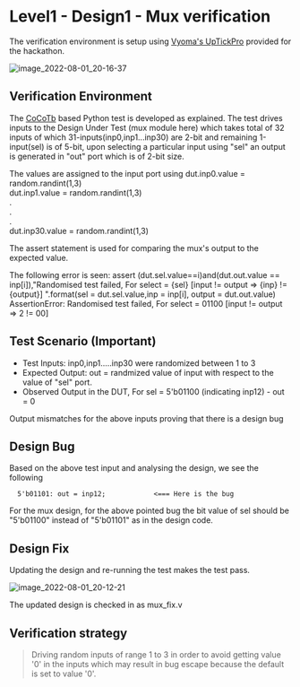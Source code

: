 # Level1 - Design1 - Mux verification

The verification environment is setup using [Vyoma's UpTickPro](https://vyomasystems.com) provided for the hackathon.

![image_2022-08-01_20-16-37](https://user-images.githubusercontent.com/72139504/182176408-d5690493-521a-45b5-a84c-e0e5c02149e4.png)

## Verification Environment

The [CoCoTb](https://www.cocotb.org/) based Python test is developed as explained. The test drives inputs to the Design Under Test (mux module here) which takes total of 32 inputs of which 31-inputs(inp0,inp1...inp30) are 2-bit and remaining 1-input(sel) is of 5-bit, upon selecting
a particular input using "sel" an output is generated in "out" port which is of 2-bit size.

The values are assigned to the input port using 
dut.inp0.value = random.randint(1,3)<br />
dut.inp1.value = random.randint(1,3)<br />
.<br />
.<br />
.<br />
dut.inp30.value = random.randint(1,3)

The assert statement is used for comparing the mux's output to the expected value.

The following error is seen:
assert (dut.sel.value==i)and(dut.out.value == inp[i]),"Randomised test failed, For select = {sel} [input != output => {inp} != {output}] ".format(sel = dut.sel.value,inp = inp[i], output = dut.out.value)
                     AssertionError: Randomised test failed, For select = 01100 [input != output => 2 != 00]
                     
## Test Scenario (Important)
- Test Inputs: inp0,inp1.....inp30 were randomized between 1 to 3
- Expected Output: out = randmized value of input with respect to the value of "sel" port. 
- Observed Output in the DUT, For sel = 5'b01100 (indicating inp12) - out = 0

Output mismatches for the above inputs proving that there is a design bug

## Design Bug
Based on the above test input and analysing the design, we see the following

      5'b01101: out = inp12;            <=== Here is the bug 
                 
For the mux design, for the above pointed bug the bit value of sel should be "5'b01100" instead of "5'b01101" as in the design code.

## Design Fix
Updating the design and re-running the test makes the test pass.

![image_2022-08-01_20-12-21](https://user-images.githubusercontent.com/72139504/182175579-daff68ce-649c-41ef-b3c0-3df159a7703b.png)

The updated design is checked in as mux_fix.v

## Verification strategy
> Driving random inputs of range 1 to 3 in order to avoid getting value '0' in the inputs which may result in bug escape because the default is set to value '0'.
